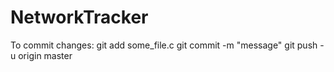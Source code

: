 # NetworkTracker
To commit changes:
git add some_file.c
git commit -m "message"
git push -u origin master
